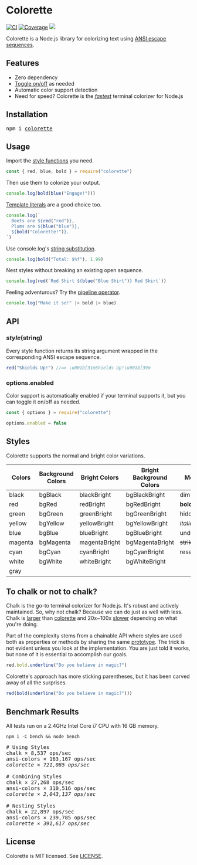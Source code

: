 # Colorette

[![CI](http://img.shields.io/travis/jorgebucaran/colorette.svg)](https://travis-ci.org/jorgebucaran/colorette)
[![Coverage](https://img.shields.io/codecov/c/github/jorgebucaran/colorette/master.svg)](https://codecov.io/gh/jorgebucaran/colorette)
[![](https://img.shields.io/npm/v/colorette.svg)](https://www.npmjs.org/package/colorette)

Colorette is a Node.js library for colorizing text using [ANSI escape sequences](https://en.wikipedia.org/wiki/ANSI_escape_code).

## Features

- Zero dependency
- [Toggle on/off](#optionsenabled) as needed
- Automatic color support detection
- Need for speed? Colorette is the [_fastest_](#benchmarks) terminal colorizer for Node.js

## Installation

<pre>
npm i <a href="https://www.npmjs.com/package/colorette">colorette</a>
</pre>

## Usage

Import the [style functions](#styles) you need.

```js
const { red, blue, bold } = require("colorette")
```

Then use them to colorize your output.

```js
console.log(bold(blue("Engage!")))
```

[Template literals](https://developer.mozilla.org/en-US/docs/Web/JavaScript/Reference/Template_literals) are a good choice too.

```js
console.log(`
  Beets are ${red("red")},
  Plums are ${blue("blue")},
  ${bold("Colorette!")}.
`)
```

Use console.log's [string substitution](https://nodejs.org/api/console.html#console_console_log_data_args).

```js
console.log(bold("Total: $%f"), 1.99)
```

Nest styles without breaking an existing open sequence.

```js
console.log(red(`Red Shirt ${blue("Blue Shirt")} Red Shirt`))
```

Feeling adventurous? Try the [pipeline operator](https://github.com/tc39/proposal-pipeline-operator).

```js
console.log("Make it so!" |> bold |> blue)
```

## API

### _style_(string)

Every style function returns its string argument wrapped in the corresponding ANSI escape sequence.

```js
red("Shields Up!") //=> \u001b[31mShields Up!\u001b[39m
```

### options.enabled

Color support is automatically enabled if your terminal supports it, but you can toggle it on/off as needed.

```js
const { options } = require("colorette")

options.enabled = false
```

## Styles

Colorette supports the normal and bright color variations.

| Colors  | Background Colors | Bright Colors | Bright Background Colors | Modifiers         |
| ------- | ----------------- | ------------- | ------------------------ | ----------------- |
| black   | bgBlack           | blackBright   | bgBlackBright            | dim               |
| red     | bgRed             | redBright     | bgRedBright              | **bold**          |
| green   | bgGreen           | greenBright   | bgGreenBright            | hidden            |
| yellow  | bgYellow          | yellowBright  | bgYellowBright           | _italic_          |
| blue    | bgBlue            | blueBright    | bgBlueBright             | underline         |
| magenta | bgMagenta         | magentaBright | bgMagentaBright          | ~~strikethrough~~ |
| cyan    | bgCyan            | cyanBright    | bgCyanBright             | reset             |
| white   | bgWhite           | whiteBright   | bgWhiteBright            |                   |
| gray    |                   |               |                          |                   |

## To chalk or not to chalk?

Chalk is the go-to terminal colorizer for Node.js. It's robust and actively maintained. So, why not chalk? Because we can do just as well with less. Chalk is [larger](https://packagephobia.now.sh/result?p=chalk) than [colorette](https://packagephobia.now.sh/result?p=colorette) and 20x~100x [slower](#benchmark-results) depending on what you're doing.

Part of the complexity stems from a chainable API where styles are used both as properties or methods by sharing the same [prototype](https://developer.mozilla.org/en-US/docs/Web/JavaScript/Reference/Global_Objects/Object/prototype). The trick is not evident unless you look at the implementation. You are just told it works, but none of it is essential to accomplish our goals.

```js
red.bold.underline("Do you believe in magic?")
```

Colorette's approach has more sticking parentheses, but it has been carved away of all the surprises.

```js
red(bold(underline("Do you believe in magic?")))
```

## Benchmark Results

All tests run on a 2.4GHz Intel Core i7 CPU with 16 GB memory.

```
npm i -C bench && node bench
```

<pre>
# Using Styles
chalk × 8,537 ops/sec
ansi-colors × 163,167 ops/sec
<em>colorette × 721,085 ops/sec</em>

# Combining Styles
chalk × 27,268 ops/sec
ansi-colors × 310,516 ops/sec
<em>colorette × 2,043,137 ops/sec</em> 

# Nesting Styles
chalk × 22,897 ops/sec
ansi-colors × 239,785 ops/sec
<em>colorette × 391,617 ops/sec</em>
</pre>

## License

Colorette is MIT licensed. See [LICENSE](LICENSE.md).
